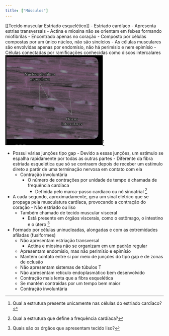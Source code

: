 ```yaml
---
title: ["Músculos"]
---
```

[[Tecido muscular Estriado esquelético]]
    -   Estriado cardíaco
        -   Apresenta estrias transversais
            -   Actina e miosina não se orientam em feixes formando miofibrilas
        -   Encontrado apenas no coração
        -   Composto por células compostas por um único núcleo, não são sincícios
        -   As células musculares são envolvidas apenas por endomísio, não há perimísio e nem epimísio
        -   Células conectadas por ramificações conhecidas como discos intercalares ![markdown-img-paste-20200706212900964.png](markdown-img-paste-20200706212900964.png)[^202378]
   -   Possui várias junções tipo gap
            -   Devido a essas junções, um estímulo se espalha rapidamente por todas as outras partes
                -   Diferente da fibra estriada esquelética que só se contraem depois de receber um estímulo direto a partir de uma terminação nervosa em contato com ela
        -   Contração involuntária
            -   O número de contrações por unidade de tempo é chamada de frequência cardíaca
                -   Definida pelo marca-passo cardíaco ou nó sinoatrial [^865483]
   -   A cada segundo, aproximadamente, gera um sinal elétrico que se propaga pela musculatura cardíaca, provocando a contração do coração
    -   Não estriado ou liso
        -   Também chamado de tecido muscular visceral
            -   Está presente em órgãos viscerais, como o estômago, o intestino e o útero [^498697]
   -   Formado por células uninucleadas, alongadas e com as extremidades afiladas (fusiformes)
        -   Não apresentam estriação transversal
            -   Actina e miosina não se organizam em um padrão regular
        -   Apresentam endomísio, mas não perimísio e epimísio
        -   Mantém contato entre si por meio de junções do tipo gap e de zonas de oclusão
        -   Não apresentam sistemas de túbulos T
        -   Não apresentam retículo endoplasmático bem desenvolvido
        -   Contração mais lenta que a fibra esquelética
        -   Se mantém contraídas por um tempo bem maior
        -   Contração involuntária

[^989895]: O que é um sincício?


[^693330]: Como se chama a membrana plasmática de cada miócito?


[^27253]: Como se chama o citoplasma do tecido muscular?


[^4462]: Qual a organela citoplasmática presente em grande quantidade na fibra muscular?


[^654700]: Por que os músculos apresentam cor avermelhada?


[^237122]: Como é delimitado um miômero?


[^126242]: O que acontece na contração muscular em relação aos filamentos e a linha Z?


[^196097]: Qual o processo da contração muscular?


[^826854]: Qual a fonte direta de energia para a contração muscular?


[^368049]: Qual o composto apresentado em grande quantidade pelas células musculares?


[^635868]: Qual a fonte indireta de energia para a contração muscular?


[^430383]: O que ocorre quando o estoque de oxigênio da célula muscular acaba?


[^311515]: Quais são as características das miosinas do tipo I ou lentas?


[^755135]: Quais são as características das miosinas do tipo II ou rápidas?


[^529521]: Como ocorre a hipertrofia muscular?


[^202378]: Qual a estrutura presente unicamente nas células do estriado cardíaco?


[^865483]: Qual a estrutura que define a frequência cardíaca?


[^498697]: Quais são os órgãos que apresentam tecido liso?

